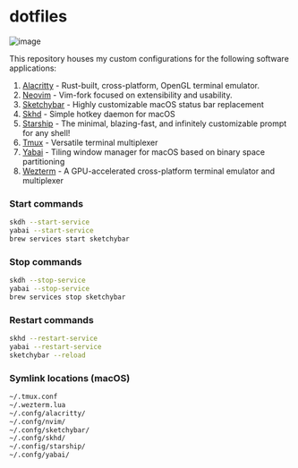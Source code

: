 # dotfiles
![image](https://github.com/Shivppatel/dotfiles/assets/42050563/591e5e2e-5265-4574-a2de-5c32d63d57e1)

This repository houses my custom configurations for the following software applications:
1. [Alacritty](https://github.com/alacritty/alacritty) - Rust-built, cross-platform, OpenGL terminal emulator.
3. [Neovim](https://github.com/neovim/neovim) - Vim-fork focused on extensibility and usability.
4. [Sketchybar](https://github.com/FelixKratz/SketchyBar) - Highly customizable macOS status bar replacement
5. [Skhd](https://github.com/edwardtj/skhd) - Simple hotkey daemon for macOS
6. [Starship](https://github.com/starship/starship) - The minimal, blazing-fast, and infinitely customizable prompt for any shell!
7. [Tmux](https://github.com/tmux/tmux) - Versatile terminal multiplexer
8. [Yabai](https://github.com/koekeishiya/yabai) - Tiling window manager for macOS based on binary space partitioning
9. [Wezterm](https://github.com/wez/wezterm) - A GPU-accelerated cross-platform terminal emulator and multiplexer

### Start commands
```bash
skdh --start-service
yabai --start-service
brew services start sketchybar
```

### Stop commands
```bash
skdh --stop-service
yabai --stop-service
brew services stop sketchybar
```

### Restart commands
```bash
skhd --restart-service
yabai --restart-service
sketchybar --reload
```

### Symlink locations (macOS)
```bash
~/.tmux.conf
~/.wezterm.lua
~/.confg/alacritty/
~/.confg/nvim/
~/.confg/sketchybar/
~/.confg/skhd/
~/.config/starship/
~/.confg/yabai/
```
